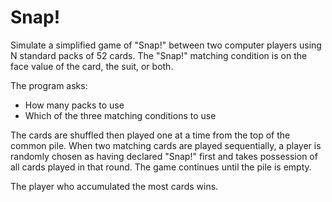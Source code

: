 ﻿# Snap!

Simulate a simplified game of "Snap!" between two computer players using N standard packs of 52 cards. 
The "Snap!" matching condition is on the face value of the card, the suit, or both. 

The program asks:
 * How many packs to use
 * Which of the three matching conditions to use

The cards are shuffled then played one at a time from the top of the common pile.
When two matching cards are played sequentially, a player is randomly chosen as having declared "Snap!" first and takes possession of all cards played in that round. 
The game continues until the pile is empty. 

The player who accumulated the most cards wins.